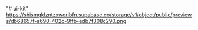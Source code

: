 "# ui-kit" 
https://shismqklzntzxworibfn.supabase.co/storage/v1/object/public/previews/db68657f-a690-402c-9ffb-edb7f308c290.png

